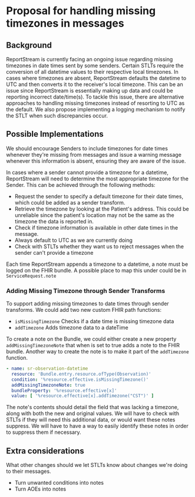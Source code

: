 # Proposal for handling missing timezones in messages

## Background

ReportStream is currently facing an ongoing issue regarding missing timezones in date times sent by some senders. 
Certain STLTs require the conversion of all datetime values to their respective local timezones. In cases where 
timezones are absent, ReportStream defaults the datetime to UTC and then converts it to the receiver's local timezone.
This can be an issue since ReportStream is essentially making up data and could be reporting incorrect date/time(s).
To tackle this issue, there are alternative approaches to handling missing timezones instead of resorting to UTC 
as the default. We also propose implementing a logging mechanism to notify the STLT when such discrepancies occur.

## Possible Implementations

We should encourage Senders to include timezones for date times whenever they're missing from messages and issue 
a warning message whenever this information is absent, ensuring they are aware of the issue.

In cases where a sender cannot provide a timezone for a datetime, ReportStream will need to determine the most
appropriate timezone for the Sender. This can be achieved through the following methods:

* Request the sender to specify a default timezone for their date times, which could be added as a sender transform.
* Retrieve the timezone by looking at the Patient's address. This could be unreliable since the patient's location may not be the same as the timezone the data is reported in.
* Check if timezone information is available in other date times in the message.
* Always default to UTC as we are currently doing
* Check with STLTs whether they want us to reject messages when the sender can't provide a timezone

Each time ReportStream appends a timezone to a datetime, a note must be logged on the FHIR bundle.  A possible place to
map this under could be in `ServiceRequest.note`

### Adding Missing Timezone through Sender Transforms
To support adding missing timezones to date times through sender transforms. We could add two new custom FHIR path functions:
* `isMissingTimezone` Checks if a date time is missing timezone data
* `addTimezone` Adds timezone data to a dateTime

To create a note on the Bundle, we could either create a new property `addMissingTimezoneNote` that when is set to true adds
a note to the FHIR bundle. Another way to create the note is to make it part of the `addTimezone` function.


``` yaml
- name: sr-observation-datetime
  resource: 'Bundle.entry.resource.ofType(Observation)'
  condition: '%resource.effective.isMissingTimezone()'
  addMissingTimezoneNote: true
  bundleProperty: '%resource.effective[x]'
  value: [ '%resource.effective[x].addTimezone("CST")' ]
```

The note's contents should detail the field that was lacking a timezone, along with both the new and original values.
We will have to check with STLTs if they will need this additional data, or would want these notes suppress. We will have 
to have a way to easily identify these notes in order to suppress them if necessary.



## Extra considerations

What other changes should we let STLTs know about changes we're doing to their messages.

* Turn unwanted conditions into notes
* Turn AOEs into notes


